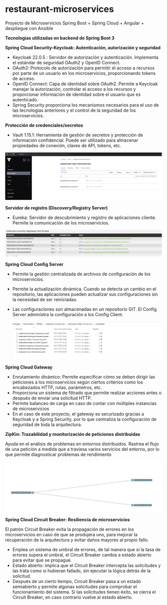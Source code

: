 # restaurant-microservices
Proyecto de Microservicios Spring Boot + Spring Cloud + Angular + despliegue con Ansible

**Tecnologías utilizadas en backend de Spring Boot 3**

**Spring Cloud Security-Keycloak: Autenticación, autorización y seguridad**

- Keycloak 22.0.5 : Servidor de autorización y autenticación. Implementa el estándar de seguridad OAuth2 y OpenID Connect.
- OAuth2: Protocolo de autorización para permitir el acceso a recursos por parte de un usuario en los microservicios, proporcionando tokens de acceso.
- OpenID Connect: Capa de identidad sobre OAuth2. Permite a Keycloak manejar la autorización, controlar el acceso a los recursos y proporcionar información de identidad sobre el usuario que es autenticado.
- Spring Security proporciona los mecanismos necesarios para el uso de las tecnologías anteriores y el control de la seguridad de los microservicios.

**Protección de credenciales/secretos**

- Vault 1.15.1: Herramienta de gestión de secretos y protección de información confidencial. Puede ser utilizado para almacenar propiedades de conexión, claves de API, tokens, etc.

![](.\images\vault_ejemplo.JPG)

**Servidor de registro  (Discovery/Registry Server)**

- Eureka: Servidor de descubrimiento y registro de aplicaciones cliente. Permite la comunicación de los microservicios.

![](.\images\eureka_ejemplo.JPG)

**Spring Cloud Config Server**

- Permite la gestión centralizada de archivos de configuración de los microservicios.

- Permite la actualización dinámica. Cuando se detecta un cambio en el repositorio, las aplicaciones pueden actualizar sus configuraciones sin la necesidad de ser reiniciadas.

- Las configuraciones son almacenadas en un repositorio GIT. El Config Server administra la configuración a los Config Client.

  ![](.\images\configuraciones.JPG)

**Spring Cloud Gateway**

- Enrutamiento dinámico: Permite especificar cómo se deben dirigir las peticiones a los microservicios según ciertos criterios como los encabezados HTTP, rutas, parámetros, etc.
- Proporciona un sistema de filtrado que permite realizar acciones antes o después de enviar una solicitud HTTP.
- Permite balanceo de carga en caso de contar con múltiples instancias de microservicios
- En el caso de este proyecto, el gateway es securizado gracias a Keycloak y a Spring Security, por lo que centraliza la configuración de seguridad de toda la arquitectura.

**ZipKin: Trazabilidad y monitorización de peticiones distribuidas**

Ayuda en el análisis de problemas en entornos distribuidos. Rastrea el flujo de una petición a medida que a traviesa varios servicios del entorno, por lo que permite diagnosticar problemas de rendimiento

![](.\images\zipkin_ejemplo.JPG)

**Spring Cloud Circuit Breaker: Resiliencia de microservicios**

El patrón Circuit Breaker evita la propagación de errores en los microservicios en caso de que se produjera uno, para mejorar la recuperación de la arquitectura y evitar daños mayores al propio fallo.

- Emplea un sistema de umbral de errores, de tal manera que si la tasa de errores supera el umbral, el Circuit Breaker cambia a estado abierto para evitar que se propague.
- Estado abierto: implica que el Circuit Breaker intercepta las solicitudes y las trata como si hubieran fallado, sin ejecutar la lógica detrás de la solicitud.
- Después de un cierto tiempo, Circuit Breaker pasa a un estado semiabierto y permite algunas solicitudes para comprobar el funcionamiento del sistema. Si las solicitudes tienen éxito, se cierra el Circuit Breaker, en caso contrario vuelve al estado abierto.